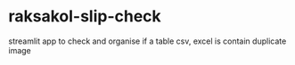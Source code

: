 # raksakol-slip-check
streamlit app to check and organise if a table csv, excel is contain duplicate image
